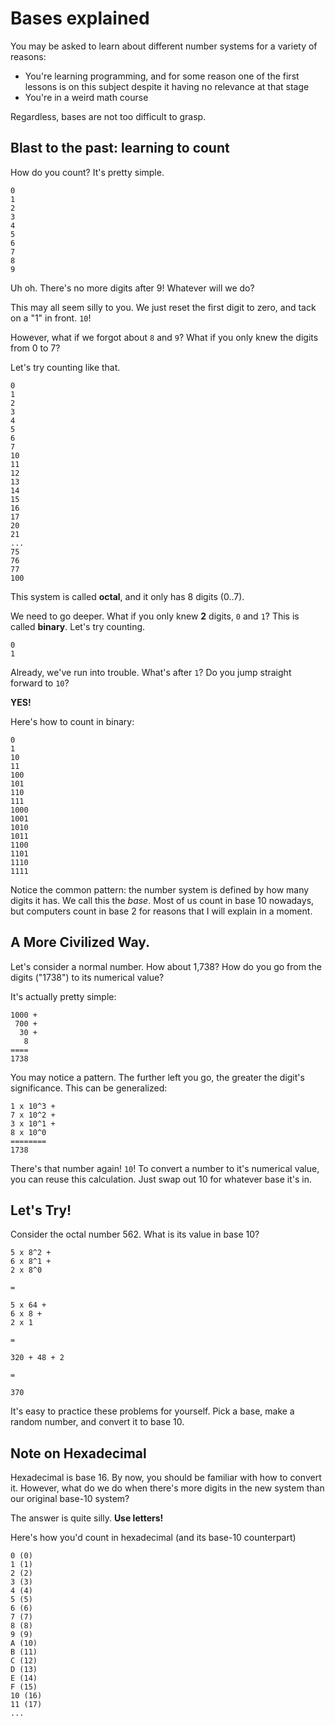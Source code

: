 # Bases explained

You may be asked to learn about different number systems for a variety of reasons:
* You're learning programming, and for some reason one of the first lessons is on this subject despite it having no relevance at that stage
* You're in a weird math course

Regardless, bases are not too difficult to grasp.

## Blast to the past: learning to count

How do you count? It's pretty simple.

```
0
1
2
3
4
5
6
7
8
9
```

Uh oh. There's no more digits after 9! Whatever will we do?

This may all seem silly to you. We just reset the first digit to zero, and tack on a "1" in front. `10`!

However, what if we forgot about `8` and `9`? What if you only knew the digits from 0 to 7?

Let's try counting like that.

```
0
1
2
3
4
5
6
7
10
11
12
13
14
15
16
17
20
21
...
75
76
77
100
```

This system is called **octal**, and it only has 8 digits (0..7).

We need to go deeper. What if you only knew **2** digits, `0` and `1`? This is called **binary**. Let's try counting.

```
0
1
```

Already, we've run into trouble. What's after `1`? Do you jump straight forward to `10`?

**YES!**

Here's how to count in binary:

```
0
1
10
11
100
101
110
111
1000
1001
1010
1011
1100
1101
1110
1111
```

Notice the common pattern: the number system is defined by how many digits it has. We call this the *base*. Most of us count in base 10 nowadays, but computers count in base 2 for reasons that I will explain in a moment.

## A More Civilized Way.

Let's consider a normal number. How about 1,738? How do you go from the digits ("1738") to its numerical value?

It's actually pretty simple:

```
1000 +
 700 +
  30 +
   8
====
1738
```

You may notice a pattern. The further left you go, the greater the digit's significance. This can be generalized:

```
1 x 10^3 +
7 x 10^2 +
3 x 10^1 +
8 x 10^0
========
1738
```

There's that number again! `10`! To convert a number to it's numerical value, you can reuse this calculation. Just swap out 10 for whatever base it's in.

## Let's Try!

Consider the octal number 562. What is its value in base 10?

```
5 x 8^2 +
6 x 8^1 +
2 x 8^0

=

5 x 64 + 
6 x 8 +
2 x 1

=

320 + 48 + 2 

=

370
```

It's easy to practice these problems for yourself. Pick a base, make a random number, and convert it to base 10.

## Note on Hexadecimal
Hexadecimal is base 16. By now, you should be familiar with how to convert it. However, what do we do when there's more digits in the new system than our original base-10 system?

The answer is quite silly. **Use letters!**

Here's how you'd count in hexadecimal (and its base-10 counterpart)

```
0 (0)
1 (1)
2 (2)
3 (3)
4 (4)
5 (5)
6 (6)
7 (7)
8 (8)
9 (9)
A (10)
B (11)
C (12)
D (13)
E (14)
F (15)
10 (16)
11 (17)
...
```
